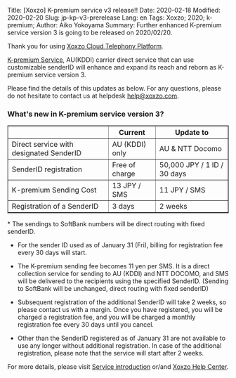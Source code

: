 Title: [Xoxzo] K-premium service v3 release!!
Date: 2020-02-18
Modified: 2020-02-20
Slug: jp-kp-v3-prerelease
Lang: en
Tags: Xoxzo; 2020; k-premium;
Author: Aiko Yokoyama
Summary: Further enhanced K-premium service version 3 is going to be released on 2020/02/20.

Thank you for using [Xoxzo Cloud Telephony Platform](https://www.xoxzo.com/en/).

[K-premium Service](https://help.xoxzo.com/en/xoxzo-cloud-telephony-platform/articles/the-k-premium-service/),
AU(KDDI) carrier direct service that can use customizable senderID will enhance and expand its reach and reborn as K-premium service version 3.

Please find the details of this updates as below.
For any questions, please do not hesitate to contact us at helpdesk help@xoxzo.com.

### What's new in K-premium service version 3?

<div class="table-responsive">
  <table border="1" cellpadding="10" cellspacing="1">
    <tr>
      <th> </th>
      <th>Current</th>
      <th>Update to</th>
    </tr>
    <tr>
      <td>Direct service with designated SenderID</td>
      <td>AU (KDDI) only</td>
      <td>AU & NTT Docomo</td>
    </tr>
     <tr>
      <td>SenderID registration</td>
      <td>Free of charge</td>
      <td> 50,000 JPY / 1 ID / 30 days</td>
    </tr>
    <tr>
      <td>K-premium Sending Cost</td>
      <td>13 JPY / SMS</td>
      <td>11 JPY / SMS</td>
    </tr>
     <tr>
      <td>Registration of a SenderID</td>
      <td>3 days</td>
      <td>2 weeks</td>
    </tr>
  </table>
</div>
<span>*</span> The sendings to SoftBank numbers will be direct routing with fixed senderID.

- For the sender ID used as of January 31 (Fri), billing for registration fee every 30 days will start.

- The K-premium sending fee becomes 11 yen per SMS. 
It is a direct collection service for sending to AU (KDDI) and NTT DOCOMO, 
and SMS will be delivered to the recipients using the specified SenderID. (Sending to SoftBank will be unchanged, direct routing with fixed senderID)

- Subsequent registration of the additional SenderID will take 2 weeks, so please contact us with a margin. 
Once you have registered, you will be charged a registration fee, and you will be charged a monthly registration fee 
every 30 days until you cancel.

- Other than the SenderID registered as of January 31 are not available to use any longer without additional registration.
In case of the additional registration, please note that the service will start after 2 weeks.

For more details, please visit [Service introduction](https://www.xoxzo.com/en/about/sms-api/#k-premium) or/and
[Xoxzo Help Center](https://help.xoxzo.com/en/xoxzo-cloud-telephony-platform/articles/the-k-premium-service/).
